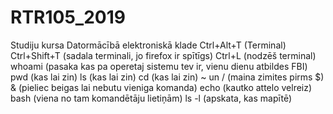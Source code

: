 # RTR105_2019
Studiju kursa Datormācībā elektroniskā klade
Ctrl+Alt+T (Terminal)
Ctrl+Shift+T (sadala terminali, jo firefox ir spītīgs)
Ctrl+L (nodzēš terminal)
whoami (pasaka kas pa operetaj sistemu tev ir, vienu dienu atbildes FBI)
pwd (kas lai zin)
ls (kas lai zin)
cd (kas lai zin)
~ un / (maina zimites pirms $)
& (pieliec beigas lai nebutu vieniga komanda)
echo (kautko attelo velreiz)
bash (viena no tam komandētāju lietiņām)
ls -l (apskata, kas mapītē)

